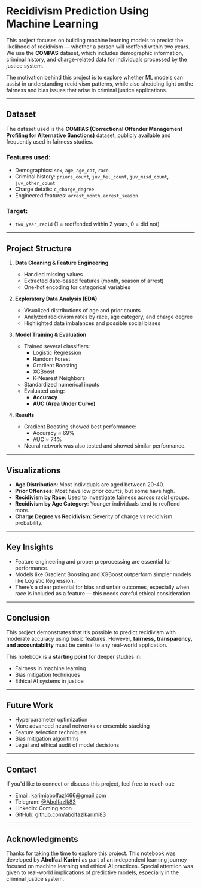 #  Recidivism Prediction Using Machine Learning

This project focuses on building machine learning models to predict the likelihood of recidivism — whether a person will reoffend within two years. We use the **COMPAS** dataset, which includes demographic information, criminal history, and charge-related data for individuals processed by the justice system.

The motivation behind this project is to explore whether ML models can assist in understanding recidivism patterns, while also shedding light on the fairness and bias issues that arise in criminal justice applications.

---

##  Dataset

The dataset used is the **COMPAS (Correctional Offender Management Profiling for Alternative Sanctions)** dataset, publicly available and frequently used in fairness studies.

### Features used:
- Demographics: `sex`, `age`, `age_cat`, `race`
- Criminal history: `priors_count`, `juv_fel_count`, `juv_misd_count`, `juv_other_count`
- Charge details: `c_charge_degree`
- Engineered features: `arrest_month`, `arrest_season`

### Target:
- `two_year_recid` (1 = reoffended within 2 years, 0 = did not)

---

##  Project Structure

1. **Data Cleaning & Feature Engineering**
   - Handled missing values
   - Extracted date-based features (month, season of arrest)
   - One-hot encoding for categorical variables

2. **Exploratory Data Analysis (EDA)**
   - Visualized distributions of age and prior counts
   - Analyzed recidivism rates by race, age category, and charge degree
   - Highlighted data imbalances and possible social biases

3. **Model Training & Evaluation**
   - Trained several classifiers:
     - Logistic Regression
     - Random Forest
     - Gradient Boosting
     - XGBoost
     - K-Nearest Neighbors
   - Standardized numerical inputs
   - Evaluated using:
     - **Accuracy**
     - **AUC (Area Under Curve)**

4. **Results**
   - Gradient Boosting showed best performance:  
     - Accuracy ≈ 69%  
     - AUC ≈ 74%
   - Neural network was also tested and showed similar performance.

---

##  Visualizations

-  **Age Distribution**: Most individuals are aged between 20-40.
-  **Prior Offenses**: Most have low prior counts, but some have high.
-  **Recidivism by Race**: Used to investigate fairness across racial groups.
-  **Recidivism by Age Category**: Younger individuals tend to reoffend more.
-  **Charge Degree vs Recidivism**: Severity of charge vs recidivism probability.

---

##  Key Insights

- Feature engineering and proper preprocessing are essential for performance.
- Models like Gradient Boosting and XGBoost outperform simpler models like Logistic Regression.
- There’s a clear potential for bias and unfair outcomes, especially when race is included as a feature — this needs careful ethical consideration.

---

##  Conclusion

This project demonstrates that it’s possible to predict recidivism with moderate accuracy using basic features. However, **fairness, transparency, and accountability** must be central to any real-world application.

This notebook is a **starting point** for deeper studies in:
- Fairness in machine learning
- Bias mitigation techniques
- Ethical AI systems in justice

---

##  Future Work

- Hyperparameter optimization
- More advanced neural networks or ensemble stacking
- Feature selection techniques
- Bias mitigation algorithms
- Legal and ethical audit of model decisions

---

##  Contact

If you'd like to connect or discuss this project, feel free to reach out:
-  Email: [karimiabolfazl466@gmail.com](karimiabolfazl466@gmail.com)
- Telegram: [@Abolfazlk83](https://t.me/Abolfazlk83)  
- LinkedIn: Coming soon  
- GitHub: [github.com/abolfazlkarimi83](https://github.com/abolfazlkarimi83)

---

##  Acknowledgments

Thanks for taking the time to explore this project.
 This notebook was developed by **Abolfazl Karimi** as part of an independent learning journey focused on machine learning and ethical AI practices. Special attention was given to real-world implications of predictive models, especially in the criminal justice system.
